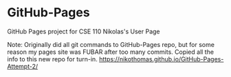 # GitHub-Pages
GitHub Pages project for CSE 110
Nikolas's User Page

Note: Originally did all git commands to GitHub-Pages repo, but for some reason my pages site was FUBAR after too many commits. Copied all the info to this new repo for turn-in.
https://nikothomas.github.io/GitHub-Pages-Attempt-2/
